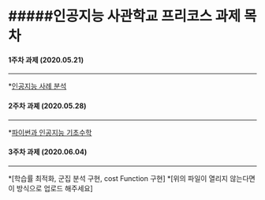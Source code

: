 #####인공지능 사관학교 프리코스 과제 목차 
==========================================
#### 1주차 과제 (2020.05.21)
-----------------------------
*[인공지능 사례 분석](https://github.com/Yegee1210/yegeelee/blob/master/1%EC%A3%BC%EC%B0%A8_%EA%B3%BC%EC%A0%9C_20200521.ipynb)
#### 2주차 과졔 (2020.05.28)
----------------------------
*[파이썬과 인공지능 기초수학](https://github.com/Yegee1210/yegeelee/blob/master/2%EC%A3%BC%EC%B0%A8_%EA%B3%BC%EC%A0%9C_20200528.ipynb)
#### 3주차 과제 (2020.06.04)
----------------------------
*[학습률 최적화, 군집 분석 구현, cost Function 구현]
*[위의 파일이 열리지 않는다면 이 방식으로 업로드 해주세요]
